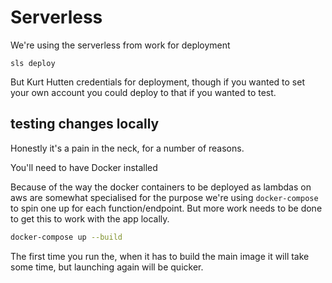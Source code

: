 # Serverless

We're using the serverless from work for deployment

```
sls deploy
```
But Kurt Hutten credentials for deployment, though if you wanted to set your own account you could deploy to that if you wanted to test.

## testing changes locally

Honestly it's a pain in the neck, for a number of reasons.

You'll need to have Docker installed

Because of the way the docker containers to be deployed as lambdas on aws are somewhat specialised for the purpose we're using `docker-compose` to spin one up for each function/endpoint. But more work needs to be done to get this to work with the app locally.

```bash
docker-compose up --build
```
The first time you run the, when it has to build the main image it will take some time, but launching again will be quicker.

